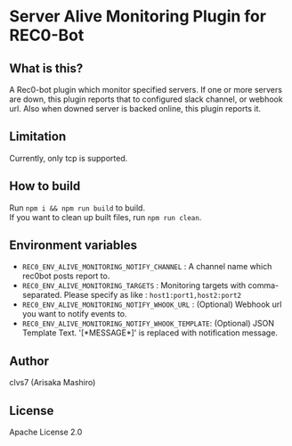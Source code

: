 # Server Alive Monitoring Plugin for REC0-Bot

## What is this?
A Rec0-bot plugin which monitor specified servers. If one or more servers are down, this plugin reports that to configured slack channel, or webhook url. Also when downed server is backed online, this plugin reports it.

## Limitation
Currently, only tcp is supported.

## How to build
Run `npm i && npm run build` to build.  
If you want to clean up built files, run `npm run clean`.

## Environment variables
- `REC0_ENV_ALIVE_MONITORING_NOTIFY_CHANNEL` : A channel name which rec0bot posts report to.
- `REC0_ENV_ALIVE_MONITORING_TARGETS` : Monitoring targets with comma-separated. Please specify as like : `host1:port1,host2:port2`
- `REC0_ENV_ALIVE_MONITORING_NOTIFY_WHOOK_URL` : (Optional) Webhook url you want to notify events to.
- `REC0_ENV_ALIVE_MONITORING_NOTIFY_WHOOK_TEMPLATE`: (Optional) JSON Template Text. '[\*MESSAGE\*]' is replaced with notification message.

## Author
clvs7 (Arisaka Mashiro)

## License
Apache License 2.0
